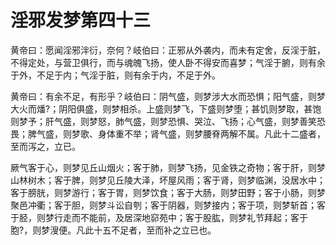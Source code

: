 # 淫邪发梦第四十三



黄帝曰：愿闻淫邪泮衍，奈何？岐伯曰：正邪从外袭内，而未有定舍，反淫于脏，不得定处，与营卫俱行，而与魂魄飞扬，使人卧不得安而喜梦；气淫于腑，则有余于外，不足于内；气淫于脏，则有余于内，不足于外。


黄帝曰：有余不足，有形乎？岐伯曰：阴气盛，则梦涉大水而恐惧；阳气盛，则梦大火而燔?；阴阳俱盛，则梦相杀。上盛则梦飞，下盛则梦堕；甚饥则梦取，甚饱则梦予；肝气盛，则梦怒，肺气盛，则梦恐惧、哭泣、飞扬；心气盛，则梦善笑恐畏；脾气盛，则梦歌、身体重不举；肾气盛，则梦腰脊两解不属。凡此十二盛者，至而泻之，立已。


厥气客于心，则梦见丘山烟火；客于肺，则梦飞扬，见金铁之奇物；客于肝，则梦山林树木；客于脾，则梦见丘陵大泽，坏屋风雨；客于肾，则梦临渊，没居水中；客于膀胱，则梦游行；客于胃，则梦饮食；客于大肠，则梦田野；客于小肠，则梦聚邑冲衢；客于胆，则梦斗讼自刳；客于阴器，则梦接内；客于项，则梦斩首；客于胫，则梦行走而不能前，及居深地窌苑中；客于股肱，则梦礼节拜起；客于胞?，则梦溲便。凡此十五不足者，至而补之立已也。